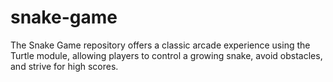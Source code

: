 # snake-game
The Snake Game repository offers a classic arcade experience using the Turtle module, allowing players to control a growing snake, avoid obstacles, and strive for high scores.
